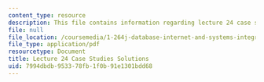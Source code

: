 ```yaml
---
content_type: resource
description: This file contains information regarding lecture 24 case study solutions.
file: null
file_location: /coursemedia/1-264j-database-internet-and-systems-integration-technologies-fall-2013/7994dbdb953378fb1f0b91e1301bdd68_MIT1_264JF13_L24_case_sol.pdf
file_type: application/pdf
resourcetype: Document
title: Lecture 24 Case Studies Solutions
uid: 7994dbdb-9533-78fb-1f0b-91e1301bdd68
---
```

